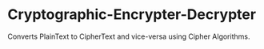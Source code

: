 # Cryptographic-Encrypter-Decrypter
Converts PlainText to CipherText and vice-versa using Cipher Algorithms.
